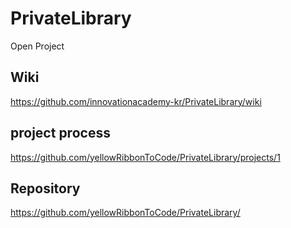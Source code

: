 # PrivateLibrary

Open Project


## Wiki

https://github.com/innovationacademy-kr/PrivateLibrary/wiki
## project process

https://github.com/yellowRibbonToCode/PrivateLibrary/projects/1

## Repository
https://github.com/yellowRibbonToCode/PrivateLibrary/
